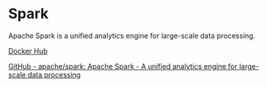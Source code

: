 # Spark

Apache Spark is a unified analytics engine for large-scale data processing.

[Docker Hub](https://hub.docker.com/r/bitnami/spark)

[GitHub - apache/spark: Apache Spark - A unified analytics engine for large-scale data processing](https://github.com/apache/spark)